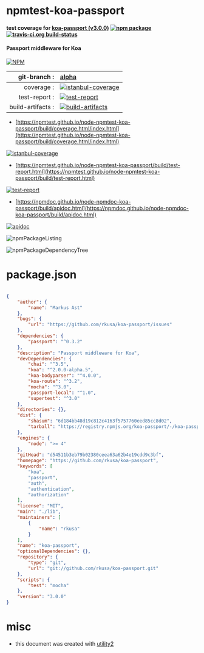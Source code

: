 # npmtest-koa-passport

#### test coverage for  [koa-passport (v3.0.0)](https://github.com/rkusa/koa-passport)  [![npm package](https://img.shields.io/npm/v/npmtest-koa-passport.svg?style=flat-square)](https://www.npmjs.org/package/npmtest-koa-passport) [![travis-ci.org build-status](https://api.travis-ci.org/npmtest/node-npmtest-koa-passport.svg)](https://travis-ci.org/npmtest/node-npmtest-koa-passport)

#### Passport middleware for Koa

[![NPM](https://nodei.co/npm/koa-passport.png?downloads=true&downloadRank=true&stars=true)](https://www.npmjs.com/package/koa-passport)

| git-branch : | [alpha](https://github.com/npmtest/node-npmtest-koa-passport/tree/alpha)|
|--:|:--|
| coverage : | [![istanbul-coverage](https://npmtest.github.io/node-npmtest-koa-passport/build/coverage.badge.svg)](https://npmtest.github.io/node-npmtest-koa-passport/build/coverage.html/index.html)|
| test-report : | [![test-report](https://npmtest.github.io/node-npmtest-koa-passport/build/test-report.badge.svg)](https://npmtest.github.io/node-npmtest-koa-passport/build/test-report.html)|
| build-artifacts : | [![build-artifacts](https://npmtest.github.io/node-npmtest-koa-passport/glyphicons_144_folder_open.png)](https://github.com/npmtest/node-npmtest-koa-passport/tree/gh-pages/build)|

- [https://npmtest.github.io/node-npmtest-koa-passport/build/coverage.html/index.html](https://npmtest.github.io/node-npmtest-koa-passport/build/coverage.html/index.html)

[![istanbul-coverage](https://npmtest.github.io/node-npmtest-koa-passport/build/screenCapture.buildCi.browser.%252Ftmp%252Fbuild%252Fcoverage.lib.html.png)](https://npmtest.github.io/node-npmtest-koa-passport/build/coverage.html/index.html)

- [https://npmtest.github.io/node-npmtest-koa-passport/build/test-report.html](https://npmtest.github.io/node-npmtest-koa-passport/build/test-report.html)

[![test-report](https://npmtest.github.io/node-npmtest-koa-passport/build/screenCapture.buildCi.browser.%252Ftmp%252Fbuild%252Ftest-report.html.png)](https://npmtest.github.io/node-npmtest-koa-passport/build/test-report.html)

- [https://npmdoc.github.io/node-npmdoc-koa-passport/build/apidoc.html](https://npmdoc.github.io/node-npmdoc-koa-passport/build/apidoc.html)

[![apidoc](https://npmdoc.github.io/node-npmdoc-koa-passport/build/screenCapture.buildCi.browser.%252Ftmp%252Fbuild%252Fapidoc.html.png)](https://npmdoc.github.io/node-npmdoc-koa-passport/build/apidoc.html)

![npmPackageListing](https://npmtest.github.io/node-npmtest-koa-passport/build/screenCapture.npmPackageListing.svg)

![npmPackageDependencyTree](https://npmtest.github.io/node-npmtest-koa-passport/build/screenCapture.npmPackageDependencyTree.svg)



# package.json

```json

{
    "author": {
        "name": "Markus Ast"
    },
    "bugs": {
        "url": "https://github.com/rkusa/koa-passport/issues"
    },
    "dependencies": {
        "passport": "^0.3.2"
    },
    "description": "Passport middleware for Koa",
    "devDependencies": {
        "chai": "^3.5",
        "koa": "^2.0.0-alpha.5",
        "koa-bodyparser": "^4.0.0",
        "koa-route": "^3.2",
        "mocha": "^3.0",
        "passport-local": "^1.0",
        "supertest": "^3.0"
    },
    "directories": {},
    "dist": {
        "shasum": "6d184bb48d19c812c4163f5757760eed85cc8d02",
        "tarball": "https://registry.npmjs.org/koa-passport/-/koa-passport-3.0.0.tgz"
    },
    "engines": {
        "node": ">= 4"
    },
    "gitHead": "d54511b3eb79b02380ceea63a62b4e19cdd9c3bf",
    "homepage": "https://github.com/rkusa/koa-passport",
    "keywords": [
        "koa",
        "passport",
        "auth",
        "authentication",
        "authorization"
    ],
    "license": "MIT",
    "main": "./lib",
    "maintainers": [
        {
            "name": "rkusa"
        }
    ],
    "name": "koa-passport",
    "optionalDependencies": {},
    "repository": {
        "type": "git",
        "url": "git://github.com/rkusa/koa-passport.git"
    },
    "scripts": {
        "test": "mocha"
    },
    "version": "3.0.0"
}
```



# misc
- this document was created with [utility2](https://github.com/kaizhu256/node-utility2)
